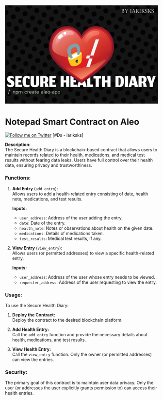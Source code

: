 ![alt text](imgs/Secure_health_diary.png "quiz")

# Notepad Smart Contract on Aleo
[![Follow me on Twitter](https://img.shields.io/badge/Twitter-%231DA1F2.svg?style=for-the-badge&logo=Twitter&logoColor=white)](https://twitter.com/tjXg11epgcOqcMg)
[#Ds - iariksks]

**Description:**  
The Secure Health Diary is a blockchain-based contract that allows users to maintain records related to their health, medications, and medical test results without fearing data leaks. Users have full control over their health data, ensuring privacy and trustworthiness.

### Functions:

1. **Add Entry** (`add_entry`):  
   Allows users to add a health-related entry consisting of date, health note, medications, and test results. 
   
   **Inputs:**  
   - `user_address`: Address of the user adding the entry.
   - `date`: Date of the entry.
   - `health_note`: Notes or observations about health on the given date.
   - `medications`: Details of medications taken.
   - `test_results`: Medical test results, if any.

2. **View Entry** (`view_entry`):  
   Allows users (or permitted addresses) to view a specific health-related entry.
   
   **Inputs:**  
   - `user_address`: Address of the user whose entry needs to be viewed.
   - `requester_address`: Address of the user requesting to view the entry.

### Usage:

To use the Secure Health Diary:

1. **Deploy the Contract:**  
   Deploy the contract to the desired blockchain platform.

2. **Add Health Entry:**  
   Call the `add_entry` function and provide the necessary details about health, medications, and test results.

3. **View Health Entry:**  
   Call the `view_entry` function. Only the owner (or permitted addresses) can view the entries.

### Security:

The primary goal of this contract is to maintain user data privacy. Only the user (or addresses the user explicitly grants permission to) can access their health entries.
